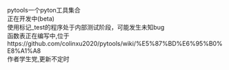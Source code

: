pytools一个pyton工具集合<br>
正在开发中(beta)<br>
使用标记_test的程序处于内部测试阶段，可能发生未知bug<br>
函数表正在编写中,位于https://github.com/colinxu2020/pytools/wiki/%E5%87%BD%E6%95%B0%E8%A1%A8<br>
作者学生党,更新不定时

